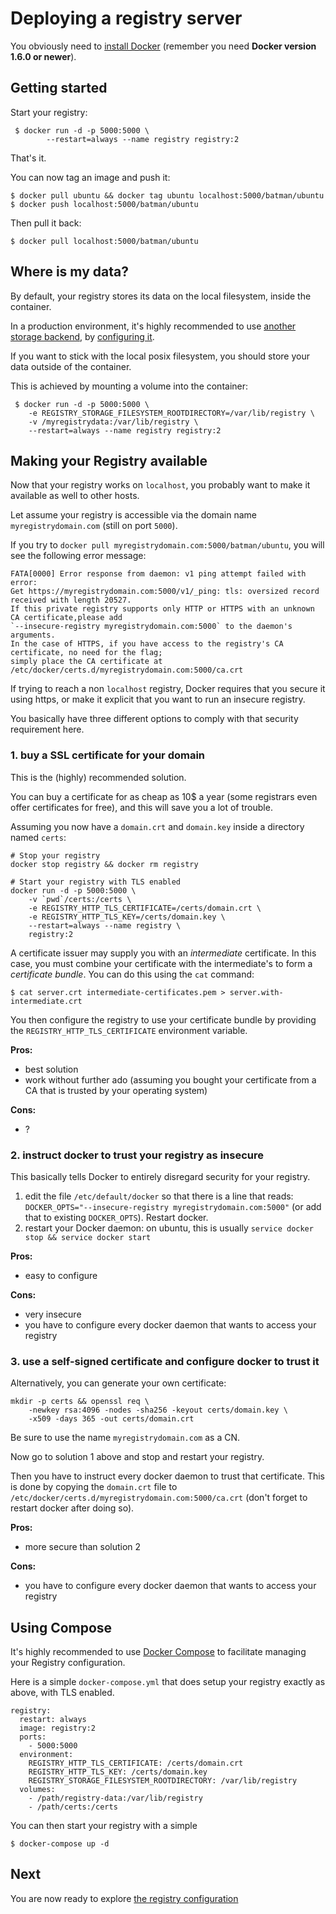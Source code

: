 <!--[metadata]>
+++
title = "Deploying a registry server"
description = "Explains how to deploy a registry server"
keywords = ["registry, service, images,  repository"]
[menu.main]
parent="smn_registry"
weight=3
+++
<![end-metadata]-->


# Deploying a registry server

You obviously need to [install Docker](https://docs.docker.com/installation/) (remember you need **Docker version 1.6.0 or newer**).

## Getting started

Start your registry:

     $ docker run -d -p 5000:5000 \
     		--restart=always --name registry registry:2

That's it.

You can now tag an image and push it:

    $ docker pull ubuntu && docker tag ubuntu localhost:5000/batman/ubuntu
    $ docker push localhost:5000/batman/ubuntu

Then pull it back:

    $ docker pull localhost:5000/batman/ubuntu

## Where is my data?

By default, your registry stores its data on the local filesystem, inside the container.

In a production environment, it's highly recommended to use [another storage backend](storagedrivers.md), by [configuring it](configuration.md).

If you want to stick with the local posix filesystem, you should store your data outside of the container.

This is achieved by mounting a volume into the container:

     $ docker run -d -p 5000:5000 \
        -e REGISTRY_STORAGE_FILESYSTEM_ROOTDIRECTORY=/var/lib/registry \
        -v /myregistrydata:/var/lib/registry \
        --restart=always --name registry registry:2

## Making your Registry available

Now that your registry works on `localhost`, you probably want to make it available as well to other hosts.

Let assume your registry is accessible via the domain name `myregistrydomain.com` (still on port `5000`).

If you try to `docker pull myregistrydomain.com:5000/batman/ubuntu`, you will see the following error message:

```
FATA[0000] Error response from daemon: v1 ping attempt failed with error:
Get https://myregistrydomain.com:5000/v1/_ping: tls: oversized record received with length 20527. 
If this private registry supports only HTTP or HTTPS with an unknown CA certificate,please add 
`--insecure-registry myregistrydomain.com:5000` to the daemon's arguments.
In the case of HTTPS, if you have access to the registry's CA certificate, no need for the flag;
simply place the CA certificate at /etc/docker/certs.d/myregistrydomain.com:5000/ca.crt
```

If trying to reach a non `localhost` registry, Docker requires that you secure it using https, or make it explicit that you want to run an insecure registry.

You basically have three different options to comply with that security requirement here.

### 1. buy a SSL certificate for your domain

This is the (highly) recommended solution.

You can buy a certificate for as cheap as 10$ a year (some registrars even offer certificates for free), and this will save you a lot of trouble.

Assuming you now have a `domain.crt` and `domain.key` inside a directory named `certs`:

```
# Stop your registry
docker stop registry && docker rm registry

# Start your registry with TLS enabled
docker run -d -p 5000:5000 \
	-v `pwd`/certs:/certs \
	-e REGISTRY_HTTP_TLS_CERTIFICATE=/certs/domain.crt \
	-e REGISTRY_HTTP_TLS_KEY=/certs/domain.key \
	--restart=always --name registry \
	registry:2
```

A certificate issuer may supply you with an *intermediate* certificate. In this case, you must combine your certificate with the intermediate's to form a *certificate bundle*. You can do this using the `cat` command: 

```
$ cat server.crt intermediate-certificates.pem > server.with-intermediate.crt
```

You then configure the registry to use your certificate bundle by providing the `REGISTRY_HTTP_TLS_CERTIFICATE` environment variable.

**Pros:**

 - best solution
 - work without further ado (assuming you bought your certificate from a CA that is trusted by your operating system)

**Cons:**

 - ?

### 2. instruct docker to trust your registry as insecure

This basically tells Docker to entirely disregard security for your registry.

1. edit the file `/etc/default/docker` so that there is a line that reads: `DOCKER_OPTS="--insecure-registry myregistrydomain.com:5000"` (or add that to existing `DOCKER_OPTS`). Restart docker.
2. restart your Docker daemon: on ubuntu, this is usually `service docker stop && service docker start`

**Pros:**

 - easy to configure
 
**Cons:**
 
 - very insecure
 - you have to configure every docker daemon that wants to access your registry 
  
### 3. use a self-signed certificate and configure docker to trust it

Alternatively, you can generate your own certificate:

```
mkdir -p certs && openssl req \
	-newkey rsa:4096 -nodes -sha256 -keyout certs/domain.key \
	-x509 -days 365 -out certs/domain.crt
```

Be sure to use the name `myregistrydomain.com` as a CN.

Now go to solution 1 above and stop and restart your registry.

Then you have to instruct every docker daemon to trust that certificate. This is done by copying the `domain.crt` file to `/etc/docker/certs.d/myregistrydomain.com:5000/ca.crt` (don't forget to restart docker after doing so).

**Pros:**

 - more secure than solution 2

**Cons:**

 - you have to configure every docker daemon that wants to access your registry

## Using Compose

It's highly recommended to use [Docker Compose](https://docs.docker.com/compose/) to facilitate managing your Registry configuration.

Here is a simple `docker-compose.yml` that does setup your registry exactly as above, with TLS enabled.

```
registry:
  restart: always
  image: registry:2
  ports:
    - 5000:5000
  environment:
    REGISTRY_HTTP_TLS_CERTIFICATE: /certs/domain.crt
    REGISTRY_HTTP_TLS_KEY: /certs/domain.key
    REGISTRY_STORAGE_FILESYSTEM_ROOTDIRECTORY: /var/lib/registry
  volumes:
    - /path/registry-data:/var/lib/registry
    - /path/certs:/certs
```

You can then start your registry with a simple

    $ docker-compose up -d


## Next

You are now ready to explore [the registry configuration](configuration.md)
